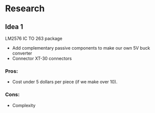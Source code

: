 # Research

## Idea 1

LM2576 IC TO 263 package
  - Add complementary passive components to make our own 5V buck converter
  - Connector XT-30 connectors

### Pros:
* Cost under 5 dollars per piece (if we make over 10).
### Cons:
* Complexity
